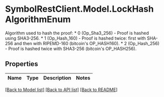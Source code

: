 # SymbolRestClient.Model.LockHashAlgorithmEnum
Algorithm used to hash the proof: * 0 (Op_Sha3_256) - Proof is hashed using SHA3-256. * 1 (Op_Hash_160) - Proof is hashed twice: first with SHA-256 and then with RIPEMD-160 (bitcoin's OP_HASH160). * 2 (Op_Hash_256) - Proof is hashed twice with SHA3-256 (bitcoin's OP_HASH256). 

## Properties

Name | Type | Description | Notes
------------ | ------------- | ------------- | -------------

[[Back to Model list]](../README.md#documentation-for-models) [[Back to API list]](../README.md#documentation-for-api-endpoints) [[Back to README]](../README.md)

